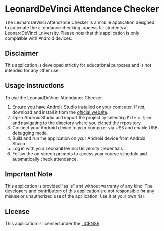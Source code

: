 # LeonardDeVinci Attendance Checker

The LeonardDeVinci Attendance Checker is a mobile application designed to automate the attendance checking process for students at LeonardDeVinci University. Please note that this application is only compatible with Android devices.

## Disclaimer

This application is developed strictly for educational purposes and is not intended for any other use.

## Usage Instructions

To use the LeonardDeVinci Attendance Checker:

1. Ensure you have Android Studio installed on your computer. If not, download and install it from the [official website](https://developer.android.com/studio).
2. Open Android Studio and import the project by selecting `File > Open` and navigating to the directory where you cloned the repository.
3. Connect your Android device to your computer via USB and enable USB debugging mode.
4. Build and run the application on your Android device from Android Studio.
5. Log in with your LeonardDeVinci University credentials.
6. Follow the on-screen prompts to access your course schedule and automatically check attendance.

## Important Note

This application is provided "as is" and without warranty of any kind. The developers and contributors of this application are not responsible for any misuse or unauthorized use of the application. Use it at your own risk.

## License

This application is licensed under the [LICENSE](LICENSE).

